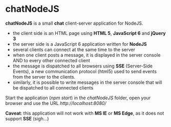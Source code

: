 # chatNodeJS

**chatNodeJS** is a small **chat** client-server application for NodeJS.

- the client side is an HTML page using **HTML 5**, **JavaScript 6** and **jQuery 3**
- the server side is a JavaScript 6 application written for **NodeJS**
- several clients can connect at the same time to the server
- when one client posts a message, it is displayed in the server console AND to every other connected client
- the message is dispatched to all browsers using **SSE** (Server-Side Events), a new communication protocol (html5) used to send events from the server to the clients.
- similarly, it is possible to write messages in the server console that will be dispatched to all connected clients

Start the application (_npm start_) in the _chatNodeJS_ folder, open your browser and use the URL _http://localhost:8080/_

**Caveat**: this application will not work with **MS IE** or **MS Edge**, as it does not support **SSE**  (sigh...) 